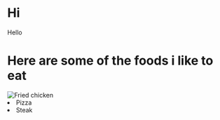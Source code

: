 <h1>Hi</h1>
<p>Hello</p>
 <h1>Here are some of the foods i like to eat</h1>
<img src="2wCEAAkGBxISEhUSEhAVFhIVFhcVFhgYFRUXGBgZFRYXFxcWFxUaHSkgGBolHRgYIjEhJiorMC4uGB8zODMsNygtLisBCgoKDg0OGxAQGy0mICYtLS0wLS8tKy8tLS0tLS8uLy0rLS0tLS0tKy0tLS0tNS0tLS0tLSsrLS0rLS0tLS0tLf" alt="Fried chicken"
<ol>
  <li>Pizza</li>
  <li>Steak</li>
<!--hyperlink-->
  <a href="></a>
